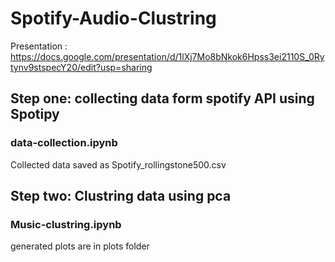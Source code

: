 # Spotify-Audio-Clustring
Presentation : https://docs.google.com/presentation/d/1lXj7Mo8bNkok6Hpss3ei2110S_0Rytynv9stspecY20/edit?usp=sharing

## Step one: collecting data form spotify API using Spotipy
### data-collection.ipynb
 Collected data saved as Spotify_rollingstone500.csv

## Step two: Clustring data using pca
### Music-clustring.ipynb
generated plots are in plots folder

